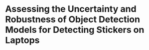# Assessing the Uncertainty and Robustness of Object Detection Models for Detecting Stickers on Laptops
